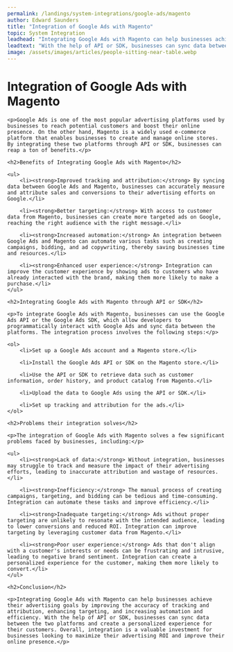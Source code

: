 ```yaml
---
permalink: /landings/system-integrations/google-ads/magento
author: Edward Saunders
title: "Integration of Google Ads with Magento"
topic: System Integration
leadhead: "Integrating Google Ads with Magento can help businesses achieve their advertising goals by improving the accuracy of tracking and attribution, enhancing targeting, and increasing automation and efficiency"
leadtext: "With the help of API or SDK, businesses can sync data between the two platforms and create a personalized experience for their customers. Overall, integration is a valuable investment for businesses looking to maximize their advertising ROI and improve their online presence."
image: /assets/images/articles/people-sitting-near-table.webp
---
```

<div class="arttext">	<h1>Integration of Google Ads with Magento</h1>

	<p>Google Ads is one of the most popular advertising platforms used by businesses to reach potential customers and boost their online presence. On the other hand, Magento is a widely used e-commerce platform that enables businesses to create and manage online stores. By integrating these two platforms through API or SDK, businesses can reap a ton of benefits.</p>

	<h2>Benefits of Integrating Google Ads with Magento</h2>

	<ul>
		<li><strong>Improved tracking and attribution:</strong> By syncing data between Google Ads and Magento, businesses can accurately measure and attribute sales and conversions to their advertising efforts on Google.</li>

		<li><strong>Better targeting:</strong> With access to customer data from Magento, businesses can create more targeted ads on Google, reaching the right audience with the right message.</li>

		<li><strong>Increased automation:</strong> An integration between Google Ads and Magento can automate various tasks such as creating campaigns, bidding, and ad copywriting, thereby saving businesses time and resources.</li>

		<li><strong>Enhanced user experience:</strong> Integration can improve the customer experience by showing ads to customers who have already interacted with the brand, making them more likely to make a purchase.</li>
	</ul>

	<h2>Integrating Google Ads with Magento through API or SDK</h2>

	<p>To integrate Google Ads with Magento, businesses can use the Google Ads API or the Google Ads SDK, which allow developers to programmatically interact with Google Ads and sync data between the platforms. The integration process involves the following steps:</p>

	<ol>
		<li>Set up a Google Ads account and a Magento store.</li>

		<li>Install the Google Ads API or SDK on the Magento store.</li>

		<li>Use the API or SDK to retrieve data such as customer information, order history, and product catalog from Magento.</li>

		<li>Upload the data to Google Ads using the API or SDK.</li>

		<li>Set up tracking and attribution for the ads.</li>
	</ol>

	<h2>Problems their integration solves</h2>

	<p>The integration of Google Ads with Magento solves a few significant problems faced by businesses, including:</p>

	<ul>
		<li><strong>Lack of data:</strong> Without integration, businesses may struggle to track and measure the impact of their advertising efforts, leading to inaccurate attribution and wastage of resources.</li>

		<li><strong>Inefficiency:</strong> The manual process of creating campaigns, targeting, and bidding can be tedious and time-consuming. Integration can automate these tasks and improve efficiency.</li>

		<li><strong>Inadequate targeting:</strong> Ads without proper targeting are unlikely to resonate with the intended audience, leading to lower conversions and reduced ROI. Integration can improve targeting by leveraging customer data from Magento.</li>

		<li><strong>Poor user experience:</strong> Ads that don't align with a customer's interests or needs can be frustrating and intrusive, leading to negative brand sentiment. Integration can create a personalized experience for the customer, making them more likely to convert.</li>
	</ul>

	<h2>Conclusion</h2>

	<p>Integrating Google Ads with Magento can help businesses achieve their advertising goals by improving the accuracy of tracking and attribution, enhancing targeting, and increasing automation and efficiency. With the help of API or SDK, businesses can sync data between the two platforms and create a personalized experience for their customers. Overall, integration is a valuable investment for businesses looking to maximize their advertising ROI and improve their online presence.</p>
</div>
